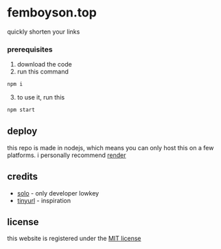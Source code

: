 # femboyson.top

quickly shorten your links


### prerequisites


1. download the code
2. run this command

```bash
npm i
```
3. to use it, run this

```bash
npm start
```
## deploy

this repo is made in nodejs, which means you can only host this on a few platforms. i personally recommend [render](https://render.com/deploy?repo=https://github.com/subtosolo/femboyson.top)


## credits

* [solo](https://soloo.fun) - only developer lowkey
* [tinyurl](https://tinyurl.com) - inspiration

## license
this website is registered under the [MIT license](LICENSE)
